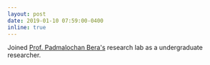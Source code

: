 ```yaml
---
layout: post
date: 2019-01-10 07:59:00-0400
inline: true
---
```


Joined [Prof. Padmalochan Bera's](https://www.iitbbs.ac.in/profile.php/padmalochanbera/) research lab as a undergraduate researcher. 